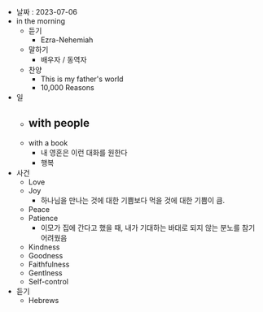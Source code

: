- 날짜 : 2023-07-06
- in the morning
	- 듣기
		- Ezra-Nehemiah
	- 말하기
		-  배우자 / 동역자 
	- 찬양
		- This is my father's world
		- 10,000 Reasons
- 일
	- with people
		- 
	- with a book
		- 내 영혼은 이런 대화를 원한다
		- 행복
- 사건
	- Love
	- Joy
		- 하나님을 만나는 것에 대한 기쁨보다 먹을 것에 대한 기쁨이 큼.
	- Peace
	- Patience
		- 이모가 집에 간다고 했을 때, 내가 기대하는 바대로 되지 않는 분노를 참기 어려웠음
	- Kindness
	- Goodness
	- Faithfulness
	- Gentlness
	- Self-control
- 듣기
	- Hebrews 
